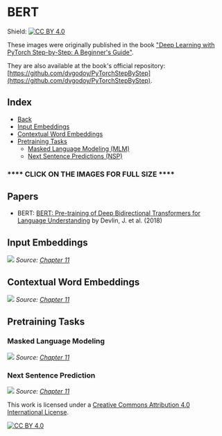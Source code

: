 # BERT

Shield: [![CC BY 4.0][cc-by-shield]][cc-by]

These images were originally published in the book ["Deep Learning with PyTorch Step-by-Step: A Beginner's Guide"](https://leanpub.com/pytorch).

They are also available at the book's official repository: [https://github.com/dvgodoy/PyTorchStepByStep](https://github.com/dvgodoy/PyTorchStepByStep).

## Index

- [Back](https://github.com/dvgodoy/dl-visuals)
- [Input Embeddings](#input-embeddings)
- [Contextual Word Embeddings](#contextual-word-embeddings)
- [Pretraining Tasks](#pretraining-tasks)
    - [Masked Language Modeling (MLM)](#masked-language-modeling)
    - [Next Sentence Predictions (NSP)](#next-sentence-prediction)

### **** CLICK ON THE IMAGES FOR FULL SIZE ****

## Papers

- BERT: [BERT: Pre-training of Deep Bidirectional Transformers for Language Understanding](https://arxiv.org/abs/1810.04805) by Devlin, J. et al. (2018)

## Input Embeddings

[![](https://raw.githubusercontent.com/dvgodoy/dl-visuals/main/BERT/bert_input_embed.png)](https://raw.githubusercontent.com/dvgodoy/dl-visuals/main/BERT/bert_input_embed.png)
*Source: [Chapter 11](https://github.com/dvgodoy/PyTorchStepByStep/blob/master/Chapter11.ipynb)*

## Contextual Word Embeddings

[![](https://raw.githubusercontent.com/dvgodoy/dl-visuals/main/BERT/bert_embeddings.png)](https://raw.githubusercontent.com/dvgodoy/dl-visuals/main/BERT/bert_embeddings.png)
*Source: [Chapter 11](https://github.com/dvgodoy/PyTorchStepByStep/blob/master/Chapter11.ipynb)*

## Pretraining Tasks

### Masked Language Modeling

[![](https://raw.githubusercontent.com/dvgodoy/dl-visuals/main/BERT/bert_mlm.png)](https://raw.githubusercontent.com/dvgodoy/dl-visuals/main/BERT/bert_mlm.png)
*Source: [Chapter 11](https://github.com/dvgodoy/PyTorchStepByStep/blob/master/Chapter11.ipynb)*

### Next Sentence Prediction

[![](https://raw.githubusercontent.com/dvgodoy/dl-visuals/main/BERT/bert_nsp.png)](https://raw.githubusercontent.com/dvgodoy/dl-visuals/main/BERT/bert_nsp.png)
*Source: [Chapter 11](https://github.com/dvgodoy/PyTorchStepByStep/blob/master/Chapter11.ipynb)*

This work is licensed under a
[Creative Commons Attribution 4.0 International License][cc-by].

[![CC BY 4.0][cc-by-image]][cc-by]

[cc-by]: http://creativecommons.org/licenses/by/4.0/
[cc-by-image]: https://i.creativecommons.org/l/by/4.0/88x31.png
[cc-by-shield]: https://img.shields.io/badge/License-CC%20BY%204.0-lightgrey.svg
